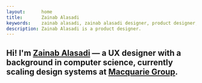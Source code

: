 ```yaml
---
layout:      home
title:       Zainab Alasadi
keywords:    zainab alasadi, zainab alasadi designer, product designer, sydney, computer science, designer unsw, zainab, ux, ux designer
description: Zainab Alasadi is a product designer. 
---
```


<section class="mt-4 mt-lg-6 w-80-ns" markdown="1">
   <h1 class="type-big">Hi! I'm <a class="type-serif" href="about">Zainab Alasadi</a> — a UX designer with a background in computer science, currently scaling design systems at <a href="https://www.macquarie.com/au/personal" target="_blank">Macquarie Group</a>.</h1>
</section>